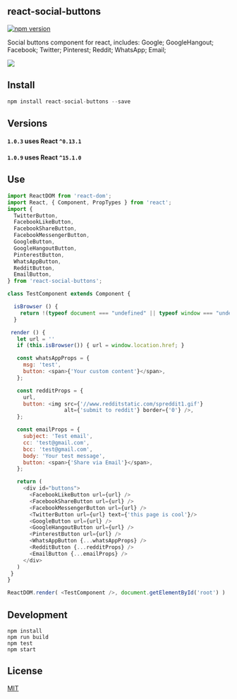 ## react-social-buttons

[![npm version](https://badge.fury.io/js/react-social-buttons.svg)](https://badge.fury.io/js/react-social-buttons)

Social buttons component for react, includes:
  Google;
  GoogleHangout;
  Facebook;
  Twitter;
  Pinterest;
  Reddit;
  WhatsApp;
  Email;

![](https://raw.githubusercontent.com/StevenIseki/react-social-buttons/master/example/screenshot.png)

## Install

``` js
npm install react-social-buttons --save
```

## Versions

#### `1.0.3` uses React `^0.13.1`

#### `1.0.9` uses React `^15.1.0`

## Use

``` js
import ReactDOM from 'react-dom';
import React, { Component, PropTypes } from 'react';
import {
  TwitterButton,
  FacebookLikeButton,
  FacebookShareButton,
  FacebookMessengerButton,
  GoogleButton,
  GoogleHangoutButton,
  PinterestButton,
  WhatsAppButton,
  RedditButton,
  EmailButton,
} from 'react-social-buttons';

class TestComponent extends Component {

  isBrowser () {
    return !(typeof document === "undefined" || typeof window === "undefined");
  }

 render () {
   let url = ''
   if (this.isBrowser()) { url = window.location.href; }

   const whatsAppProps = {
     msg: 'test',
     button: <span>{'Your custom content'}</span>,
   };

   const redditProps = {
     url,
     button: <img src={'//www.redditstatic.com/spreddit1.gif'}
                  alt={'submit to reddit'} border={'0'} />,
   };

   const emailProps = {
     subject: 'Test email',
     cc: 'test@gmail.com',
     bcc: 'test@gmail.com',
     body: 'Your test message',
     button: <span>{'Share via Email'}</span>,
   };

   return (
     <div id="buttons">
       <FacebookLikeButton url={url} />
       <FacebookShareButton url={url} />
       <FacebookMessengerButton url={url} />
       <TwitterButton url={url} text={'this page is cool'}/>
       <GoogleButton url={url} />
       <GoogleHangoutButton url={url} />
       <PinterestButton url={url} />
       <WhatsAppButton {...whatsAppProps} />
       <RedditButton {...redditProps} />
       <EmailButton {...emailProps} />
     </div>
   )
 }
}

ReactDOM.render( <TestComponent />, document.getElementById('root') )
```

## Development

    npm install
    npm run build
    npm test
    npm start

## License

[MIT](http://isekivacenz.mit-license.org/)
